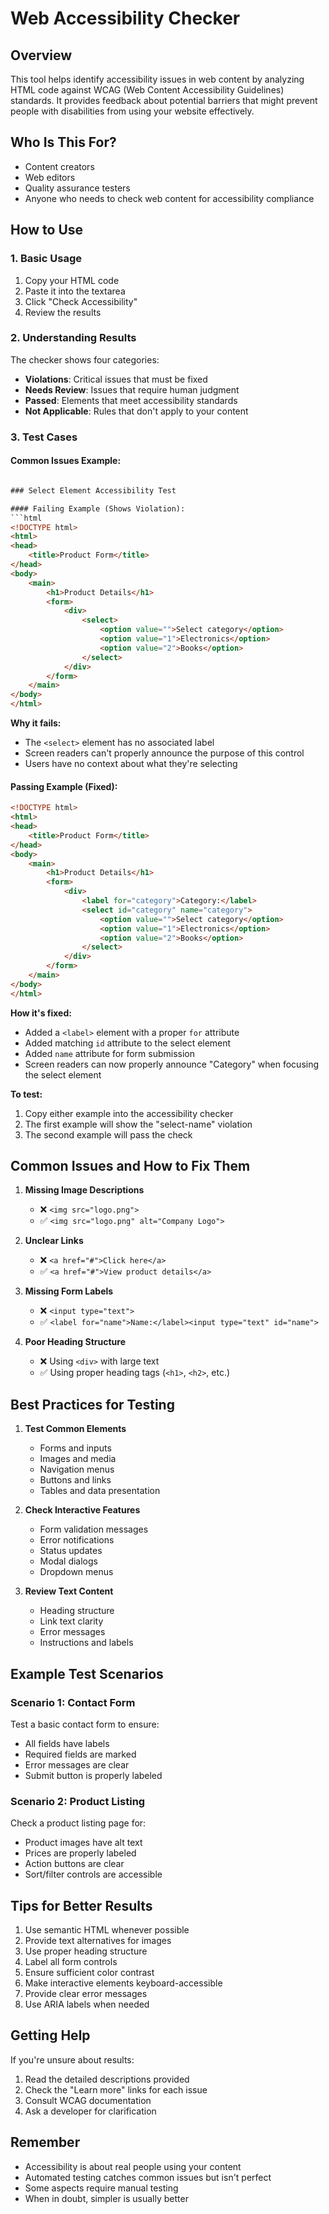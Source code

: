 # Web Accessibility Checker

## Overview
This tool helps identify accessibility issues in web content by analyzing HTML code against WCAG (Web Content Accessibility Guidelines) standards. It provides feedback about potential barriers that might prevent people with disabilities from using your website effectively.

## Who Is This For?
- Content creators
- Web editors
- Quality assurance testers
- Anyone who needs to check web content for accessibility compliance

## How to Use

### 1. Basic Usage
1. Copy your HTML code
2. Paste it into the textarea
3. Click "Check Accessibility"
4. Review the results

### 2. Understanding Results

The checker shows four categories:
- **Violations**: Critical issues that must be fixed
- **Needs Review**: Issues that require human judgment
- **Passed**: Elements that meet accessibility standards
- **Not Applicable**: Rules that don't apply to your content

### 3. Test Cases

#### Common Issues Example:
```html

### Select Element Accessibility Test

#### Failing Example (Shows Violation):
```html
<!DOCTYPE html>
<html>
<head>
    <title>Product Form</title>
</head>
<body>
    <main>
        <h1>Product Details</h1>
        <form>
            <div>
                <select>
                    <option value="">Select category</option>
                    <option value="1">Electronics</option>
                    <option value="2">Books</option>
                </select>
            </div>
        </form>
    </main>
</body>
</html>
```

**Why it fails:**
- The `<select>` element has no associated label
- Screen readers can't properly announce the purpose of this control
- Users have no context about what they're selecting

#### Passing Example (Fixed):
```html
<!DOCTYPE html>
<html>
<head>
    <title>Product Form</title>
</head>
<body>
    <main>
        <h1>Product Details</h1>
        <form>
            <div>
                <label for="category">Category:</label>
                <select id="category" name="category">
                    <option value="">Select category</option>
                    <option value="1">Electronics</option>
                    <option value="2">Books</option>
                </select>
            </div>
        </form>
    </main>
</body>
</html>
```

**How it's fixed:**
- Added a `<label>` element with a proper `for` attribute
- Added matching `id` attribute to the select element
- Added `name` attribute for form submission
- Screen readers can now properly announce "Category" when focusing the select element

**To test:**
1. Copy either example into the accessibility checker
2. The first example will show the "select-name" violation
3. The second example will pass the check

## Common Issues and How to Fix Them

1. **Missing Image Descriptions**
   - ❌ `<img src="logo.png">`
   - ✅ `<img src="logo.png" alt="Company Logo">`

2. **Unclear Links**
   - ❌ `<a href="#">Click here</a>`
   - ✅ `<a href="#">View product details</a>`

3. **Missing Form Labels**
   - ❌ `<input type="text">`
   - ✅ `<label for="name">Name:</label><input type="text" id="name">`

4. **Poor Heading Structure**
   - ❌ Using `<div>` with large text
   - ✅ Using proper heading tags (`<h1>`, `<h2>`, etc.)

## Best Practices for Testing

1. **Test Common Elements**
   - Forms and inputs
   - Images and media
   - Navigation menus
   - Buttons and links
   - Tables and data presentation

2. **Check Interactive Features**
   - Form validation messages
   - Error notifications
   - Status updates
   - Modal dialogs
   - Dropdown menus

3. **Review Text Content**
   - Heading structure
   - Link text clarity
   - Error messages
   - Instructions and labels

## Example Test Scenarios

### Scenario 1: Contact Form
Test a basic contact form to ensure:
- All fields have labels
- Required fields are marked
- Error messages are clear
- Submit button is properly labeled

### Scenario 2: Product Listing
Check a product listing page for:
- Product images have alt text
- Prices are properly labeled
- Action buttons are clear
- Sort/filter controls are accessible

## Tips for Better Results

1. Use semantic HTML whenever possible
2. Provide text alternatives for images
3. Use proper heading structure
4. Label all form controls
5. Ensure sufficient color contrast
6. Make interactive elements keyboard-accessible
7. Provide clear error messages
8. Use ARIA labels when needed

## Getting Help

If you're unsure about results:
1. Read the detailed descriptions provided
2. Check the "Learn more" links for each issue
3. Consult WCAG documentation
4. Ask a developer for clarification

## Remember
- Accessibility is about real people using your content
- Automated testing catches common issues but isn't perfect
- Some aspects require manual testing
- When in doubt, simpler is usually better